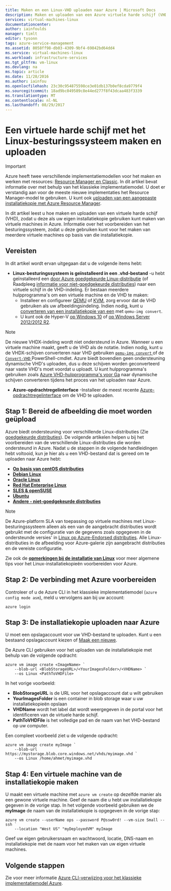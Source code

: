 ```yaml
---
title: Maken en een Linux-VHD uploaden naar Azure | Microsoft Docs
description: Maken en uploaden van een Azure virtuele harde schijf (VHD) met het Linux-besturingssysteem met behulp van het klassieke implementatiemodel
services: virtual-machines-linux
documentationcenter: 
author: iainfoulds
manager: timlt
editor: tysonn
tags: azure-service-management
ms.assetid: 8058ff98-db03-4309-9bf4-69842bd64dd4
ms.service: virtual-machines-linux
ms.workload: infrastructure-services
ms.tgt_pltfrm: vm-linux
ms.devlang: na
ms.topic: article
ms.date: 11/28/2016
ms.author: iainfou
ms.openlocfilehash: 23c30c954875598ce3e01db137b0ef8cda9779f4
ms.sourcegitcommit: 18ad9bc049589c8e44ed277f8f43dcaa483f3339
ms.translationtype: MT
ms.contentlocale: nl-NL
ms.lasthandoff: 08/29/2017
---
```

# <a name="creating-and-uploading-a-virtual-hard-disk-that-contains-the-linux-operating-system"></a>Een virtuele harde schijf met het Linux-besturingssysteem maken en uploaden
> [!IMPORTANT] 
> Azure heeft twee verschillende implementatiemodellen voor het maken en werken met resources: [Resource Manager en Classic](../../../resource-manager-deployment-model.md). In dit artikel bevat informatie over met behulp van het klassieke implementatiemodel. U doet er verstandig aan voor de meeste nieuwe implementaties het Resource Manager-model te gebruiken. U kunt ook [uploaden van een aangepaste installatiekopie met Azure Resource Manager](../upload-vhd.md?toc=%2fazure%2fvirtual-machines%2flinux%2ftoc.json).

In dit artikel leest u hoe maken en uploaden van een virtuele harde schijf (VHD), zodat u deze als uw eigen installatiekopie gebruiken kunt maken van virtuele machines in Azure. Informatie over het voorbereiden van het besturingssysteem, zodat u deze gebruiken kunt voor het maken van meerdere virtuele machines op basis van die installatiekopie. 


## <a name="prerequisites"></a>Vereisten
In dit artikel wordt ervan uitgegaan dat u de volgende items hebt:

* **Linux-besturingssysteem is geïnstalleerd in een .vhd-bestand** -u hebt geïnstalleerd een [door Azure goedgekeurde Linux-distributie](../endorsed-distros.md?toc=%2fazure%2fvirtual-machines%2flinux%2ftoc.json) (of Raadpleeg [informatie voor niet-goedgekeurde distributies](../create-upload-generic.md?toc=%2fazure%2fvirtual-machines%2flinux%2ftoc.json)) naar een virtuele schijf in de VHD-indeling. Er bestaan meerdere hulpprogramma's om een virtuele machine en de VHD te maken:
  * Installeer en configureer [QEMU](https://en.wikibooks.org/wiki/QEMU/Installing_QEMU) of [KVM](http://www.linux-kvm.org/page/RunningKVM), zorg ervoor dat de VHD gebruiken als uw afbeeldingsindeling. Indien nodig, kunt u [converteren van een installatiekopie van een](https://en.wikibooks.org/wiki/QEMU/Images#Converting_image_formats) met `qemu-img convert`.
  * U kunt ook de Hyper-V [op Windows 10](https://msdn.microsoft.com/virtualization/hyperv_on_windows/quick_start/walkthrough_install) of [op Windows Server 2012/2012 R2](https://technet.microsoft.com/library/hh846766.aspx).

> [!NOTE]
> De nieuwe VHDX-indeling wordt niet ondersteund in Azure. Wanneer u een virtuele machine maakt, geeft u de VHD als de notatie. Indien nodig, kunt u de VHDX-schijven converteren naar VHD gebruiken [ `qemu-img convert` ](https://en.wikibooks.org/wiki/QEMU/Images#Converting_image_formats) of de [ `Convert-VHD` ](https://technet.microsoft.com/library/hh848454.aspx) PowerShell-cmdlet. Azure biedt bovendien geen ondersteuning dynamische VHD's uploaden, dus u deze schijven worden geconverteerd naar vaste VHD's moet voordat u uploadt. U kunt hulpprogramma's gebruiken zoals [Azure VHD-hulpprogramma's voor Ga](https://github.com/Microsoft/azure-vhd-utils-for-go) naar dynamische schijven converteren tijdens het proces van het uploaden naar Azure.

* **Azure-opdrachtregelinterface** -Installeer de meest recente [Azure-opdrachtregelinterface](https://docs.microsoft.com/cli/azure/get-started-with-az-cli2) om de VHD te uploaden.

<a id="prepimage"> </a>

## <a name="step-1-prepare-the-image-to-be-uploaded"></a>Stap 1: Bereid de afbeelding die moet worden geüpload
Azure biedt ondersteuning voor verschillende Linux-distributies (Zie [goedgekeurde distributies](../endorsed-distros.md?toc=%2fazure%2fvirtual-machines%2flinux%2ftoc.json)). De volgende artikelen helpen u bij het voorbereiden van de verschillende Linux-distributies die worden ondersteund in Azure. Nadat u de stappen in de volgende handleidingen hebt voltooid, kun je hier als u een VHD-bestand dat is gereed om te uploaden naar Azure hebt:

* **[Op basis van centOS distributies](../create-upload-centos.md?toc=%2fazure%2fvirtual-machines%2flinux%2ftoc.json)**
* **[Debian Linux](../debian-create-upload-vhd.md?toc=%2fazure%2fvirtual-machines%2flinux%2ftoc.json)**
* **[Oracle Linux](../oracle-create-upload-vhd.md?toc=%2fazure%2fvirtual-machines%2flinux%2ftoc.json)**
* **[Red Hat Enterprise Linux](../redhat-create-upload-vhd.md?toc=%2fazure%2fvirtual-machines%2flinux%2ftoc.json)**
* **[SLES & openSUSE](../suse-create-upload-vhd.md?toc=%2fazure%2fvirtual-machines%2flinux%2ftoc.json)**
* **[Ubuntu](../create-upload-ubuntu.md?toc=%2fazure%2fvirtual-machines%2flinux%2ftoc.json)**
* **[Andere - niet-goedgekeurde distributies](../create-upload-generic.md?toc=%2fazure%2fvirtual-machines%2flinux%2ftoc.json)**

> [!NOTE]
> De Azure-platform SLA van toepassing op virtuele machines met Linux-besturingssysteem alleen als een van de aangebracht distributies wordt gebruikt met de configuratie van de gegevens zoals opgegeven in de ondersteunde versies' in [Linux op Azure-Endorsed distributies](../endorsed-distros.md?toc=%2fazure%2fvirtual-machines%2flinux%2ftoc.json). Alle Linux-distributies in de afbeelding voor Azure-galerie zijn aangebracht distributies en de vereiste configuratie.
> 
> 

Zie ook de  **[opmerkingen bij de installatie van Linux](../create-upload-generic.md#general-linux-installation-notes)**  voor meer algemene tips voor het Linux-installatiekopieën voorbereiden voor Azure.

<a id="connect"> </a>

## <a name="step-2-prepare-the-connection-to-azure"></a>Stap 2: De verbinding met Azure voorbereiden
Controleer of u de Azure CLI in het klassieke implementatiemodel (`azure config mode asm`), meld u vervolgens aan bij uw account:

```azurecli
azure login
```


<a id="upload"> </a>

## <a name="step-3-upload-the-image-to-azure"></a>Stap 3: De installatiekopie uploaden naar Azure
U moet een opslagaccount voor uw VHD-bestand te uploaden. Kunt u een bestaand opslagaccount kiezen of [Maak een nieuwe](../../../storage/common/storage-create-storage-account.md).

De Azure CLI gebruiken voor het uploaden van de installatiekopie met behulp van de volgende opdracht:

```azurecli
azure vm image create <ImageName> `
    --blob-url <BlobStorageURL>/<YourImagesFolder>/<VHDName> `
    --os Linux <PathToVHDFile>
```

In het vorige voorbeeld:

* **BlobStorageURL** is de URL voor het opslagaccount dat u wilt gebruiken
* **YourImagesFolder** is een container in blob storage waar u uw installatiekopieën opslaan
* **VHDName** wordt het label dat wordt weergegeven in de portal voor het identificeren van de virtuele harde schijf.
* **PathToVHDFile** is het volledige pad en de naam van het VHD-bestand op uw computer.

Een compleet voorbeeld ziet u de volgende opdracht:

```azurecli
azure vm image create myImage `
    --blob-url https://mystorage.blob.core.windows.net/vhds/myimage.vhd `
    --os Linux /home/ahmet/myimage.vhd
```

## <a name="step-4-create-a-vm-from-the-image"></a>Stap 4: Een virtuele machine van de installatiekopie maken
U maakt een virtuele machine met `azure vm create` op dezelfde manier als een gewone virtuele machine. Geef de naam die u hebt uw installatiekopie gegeven in de vorige stap. In het volgende voorbeeld gebruiken we de **myImage** de naam van de installatiekopie is opgegeven in de vorige stap:

```azurecli
azure vm create --userName ops --password P@ssw0rd! --vm-size Small --ssh `
    --location "West US" "myDeployedVM" myImage
```

Geef uw eigen gebruikersnaam en wachtwoord, locatie, DNS-naam en installatiekopie met de naam voor het maken van uw eigen virtuele machines.

## <a name="next-steps"></a>Volgende stappen
Zie voor meer informatie [Azure CLI-verwijzing voor het klassieke implementatiemodel Azure](https://docs.microsoft.com/cli/azure/get-started-with-az-cli2).

[Step 1: Prepare the image to be uploaded]:#prepimage
[Step 2: Prepare the connection to Azure]:#connect
[Step 3: Upload the image to Azure]:#upload
